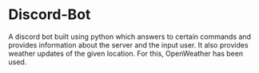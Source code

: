 # Discord-Bot
A discord bot built using python which answers to certain commands and provides information about the server and the input user.
It also provides weather updates of the given location. For this, OpenWeather has been used.
